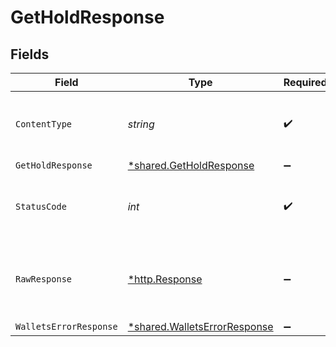 # GetHoldResponse


## Fields

| Field                                                                       | Type                                                                        | Required                                                                    | Description                                                                 |
| --------------------------------------------------------------------------- | --------------------------------------------------------------------------- | --------------------------------------------------------------------------- | --------------------------------------------------------------------------- |
| `ContentType`                                                               | *string*                                                                    | :heavy_check_mark:                                                          | HTTP response content type for this operation                               |
| `GetHoldResponse`                                                           | [*shared.GetHoldResponse](../../models/shared/getholdresponse.md)           | :heavy_minus_sign:                                                          | Holds                                                                       |
| `StatusCode`                                                                | *int*                                                                       | :heavy_check_mark:                                                          | HTTP response status code for this operation                                |
| `RawResponse`                                                               | [*http.Response](https://pkg.go.dev/net/http#Response)                      | :heavy_minus_sign:                                                          | Raw HTTP response; suitable for custom response parsing                     |
| `WalletsErrorResponse`                                                      | [*shared.WalletsErrorResponse](../../models/shared/walletserrorresponse.md) | :heavy_minus_sign:                                                          | Error                                                                       |